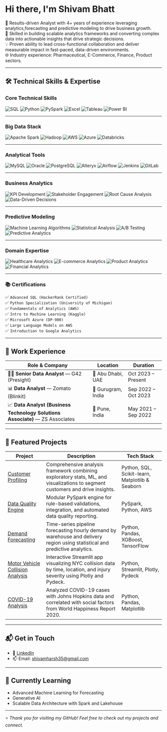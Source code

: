 # Hi there, I'm Shivam Bhatt

🎯 Results-driven Analyst with 4+ years of experience leveraging analytics,forecasting and predictive modeling to drive business growth.<br>
🔧 Skilled in building scalable analytics frameworks and converting complex data into actionable insights that drive strategic decisions.<br>
💡 Proven ability to lead cross-functional collaboration and deliver measurable impact in fast-paced, data-driven environments.<br>
🌐 Industry experience: Pharmaceutical, E-Commerce, Finance, Product sectors.

---

## 🛠️ Technical Skills & Expertise

### Core Technical Skills  
![SQL](https://img.shields.io/badge/SQL-4DB6AC?style=for-the-badge&logo=mysql&logoColor=white)
![Python](https://img.shields.io/badge/Python-26A69A?style=for-the-badge&logo=python&logoColor=white)
![PySpark](https://img.shields.io/badge/PySpark-00796B?style=for-the-badge&logo=apachespark&logoColor=white)
![Excel](https://img.shields.io/badge/Excel-2E7D32?style=for-the-badge&logo=microsoft-excel&logoColor=white)
![Tableau](https://img.shields.io/badge/Tableau-00838F?style=for-the-badge&logo=tableau&logoColor=white)
![Power BI](https://img.shields.io/badge/Power%20BI-00695C?style=for-the-badge&logo=powerbi&logoColor=white)

---

### Big Data Stack  
![Apache Spark](https://img.shields.io/badge/Spark-00796B?style=for-the-badge&logo=apachespark&logoColor=white)
![Hadoop](https://img.shields.io/badge/Hadoop-4DB6AC?style=for-the-badge&logo=apachehadoop&logoColor=white)
![AWS](https://img.shields.io/badge/AWS-264653?style=for-the-badge&logo=amazonaws&logoColor=white)
![Azure](https://img.shields.io/badge/Azure-00838F?style=for-the-badge&logo=microsoftazure&logoColor=white)
![Databricks](https://img.shields.io/badge/Databricks-2E7D32?style=for-the-badge&logo=databricks&logoColor=white)

---

### Analytical Tools  
![MySQL](https://img.shields.io/badge/MySQL-4DB6AC?style=for-the-badge&logo=mysql&logoColor=white)
![Oracle](https://img.shields.io/badge/Oracle-2E7D32?style=for-the-badge&logo=oracle&logoColor=white)
![PostgreSQL](https://img.shields.io/badge/PostgreSQL-00838F?style=for-the-badge&logo=postgresql&logoColor=white)
![Alteryx](https://img.shields.io/badge/Alteryx-00796B?style=for-the-badge&logo=alteryx&logoColor=white)
![Airflow](https://img.shields.io/badge/Airflow-26A69A?style=for-the-badge&logo=apacheairflow&logoColor=white)
![Jenkins](https://img.shields.io/badge/Jenkins-264653?style=for-the-badge&logo=jenkins&logoColor=white)
![GitLab](https://img.shields.io/badge/GitLab-4DB6AC?style=for-the-badge&logo=gitlab&logoColor=white)

---

### Business Analytics  
![KPI Development](https://img.shields.io/badge/KPI%20Development-00796B?style=for-the-badge&logo=data&logoColor=white)
![Stakeholder Engagement](https://img.shields.io/badge/Stakeholder%20Engagement-4DB6AC?style=for-the-badge&logo=Handshake&logoColor=white)
![Root Cause Analysis](https://img.shields.io/badge/Root%20Cause%20Analysis-00838F?style=for-the-badge&logo=bugcrowd&logoColor=white)
![Data-Driven Decisions](https://img.shields.io/badge/Data--Driven%20Decisions-26A69A?style=for-the-badge&logo=GoogleAnalytics&logoColor=white)

---

### Predictive Modeling  
![Machine Learning Algorithms](https://img.shields.io/badge/Machine%20Learning%20Algorithms-00796B?style=for-the-badge&logo=Tensorflow&logoColor=white)
![Statistical Analysis](https://img.shields.io/badge/Statistical%20Analysis-26A69A?style=for-the-badge&logo=r&logoColor=white)
![A/B Testing](https://img.shields.io/badge/A%2FB%20Testing-4DB6AC?style=for-the-badge&logo=Flask&logoColor=white)
![Predictive Analytics](https://img.shields.io/badge/Predictive%20Analytics-00838F?style=for-the-badge&logo=scikitlearn&logoColor=white)


---

### Domain Expertise  
![Healthcare Analytics](https://img.shields.io/badge/Healthcare%20Analytics-00796B?style=for-the-badge&logo=medrt&logoColor=white)
![E-commerce Analytics](https://img.shields.io/badge/E--commerce%20Analytics-00838F?style=for-the-badge&logo=Shopify&logoColor=white)
![Product Analytics](https://img.shields.io/badge/Product%20Analytics-4DB6AC?style=for-the-badge&logo=ProductHunt&logoColor=white)
![Financial Analytics](https://img.shields.io/badge/Financial%20Analytics-26A69A?style=for-the-badge&logo=PayPal&logoColor=white)

---

### 📚 Certifications  
✅ `Advanced SQL (HackerRank Certified)`  
✅ `Python Specialization (University of Michigan)`  
✅ `Fundamentals of Analytics (AWS)`  
✅ `Intro to Machine Learning (Kaggle)`  
✅ `Microsoft Azure (DP-900)` <br>
✅ `Large Language Models on AWS`<br>
✅ `Introduction to Google Analytics `

---

## 💼 Work Experience

| Role & Company                             | Location           | Duration            |
|-------------------------------------------|--------------------|---------------------|
| 🧑‍💼 **Senior Data Analyst** — G42 (Presight)   | 📍 Abu Dhabi, UAE   | Oct 2023 – Present |
| 📊 **Data Analyst** — Zomato (Blinkit)           | 📍 Gurugram, India  | Sep 2022 – Oct 2023 |
| 📈 **Data Analyst (Business Technology Solutions Associate)** — ZS Associates | 📍 Pune, India      | May 2021 – Sep 2022 |


---

## 📌 Featured Projects

| Project | Description | Tech Stack |
|---------|-------------|------------|
| [Customer Profiling](https://github.com/shivambhatt35/Customer-Profiling) | Comprehensive analysis framework combining exploratory stats, ML, and visualizations to segment customers and drive insights. | Python, SQL, Scikit-learn, Matplotlib & Seaborn |
| [Data Quality Engine](https://github.com/shivambhatt35/Data-Quality-Framework) | Modular PySpark engine for rule-based validations, integration, and automated data quality reporting. | PySpark, Python, AWS |
| [Demand Forecasting](https://github.com/shivambhatt35/Demand-Forecasting) | Time-series pipeline forecasting hourly demand by warehouse and delivery region using statistical and predictive analytics. | Python, Pandas, XGBoost, TensorFlow  |
| [Motor Vehicle Collision Analysis](https://github.com/shivambhatt35/Motor-Vehicle-Collision-Analysis) | Interactive Streamlit app visualizing NYC collision data by time, location, and injury severity using Plotly and Pydeck. | Python, Streamlit, Plotly, Pydeck |
| [COVID-19 Analysis](https://github.com/shivambhatt35/Covid19-Analysis) | Analyzed COVID-19 cases with Johns Hopkins data and correlated with social factors from World Happiness Report 2020. | Python, Pandas, Matplotlib |


---

## 📬 Get in Touch

- 💼 [LinkedIn](https://www.linkedin.com/in/shivam-bhatt-60a3891ab/)
- 📫 Email: shivamharsh35@gmail.com

---

## 🧠 Currently Learning

- Advanced Machine Learning for Forecasting
- Generative AI
- Scalable Data Architecture with Spark and Lakehouse  

---

⭐️ *Thank you for visiting my GitHub! Feel free to check out my projects and connect.*

